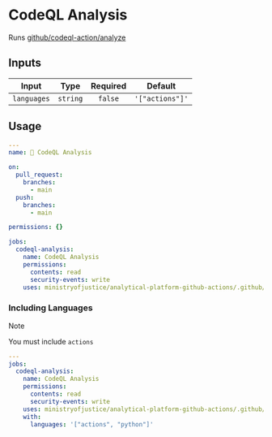 # CodeQL Analysis

Runs [github/codeql-action/analyze](https://github.com/github/codeql-action/tree/main/analyze)

## Inputs

|    Input    |   Type   | Required |     Default     |
| :---------: | :------: | :------: | :-------------: |
| `languages` | `string` | `false`  | `'["actions"]'` |

## Usage

```yaml
---
name: 🔬 CodeQL Analysis

on:
  pull_request:
    branches:
      - main
  push:
    branches:
      - main

permissions: {}

jobs:
  codeql-analysis:
    name: CodeQL Analysis
    permissions:
      contents: read
      security-events: write
    uses: ministryofjustice/analytical-platform-github-actions/.github/workflows/reusable-codeql-analysis.yml@<commit SHA> # <version>
```

### Including Languages

> [!NOTE]
> You must include `actions`

```yaml
---
jobs:
  codeql-analysis:
    name: CodeQL Analysis
    permissions:
      contents: read
      security-events: write
    uses: ministryofjustice/analytical-platform-github-actions/.github/workflows/reusable-codeql-analysis.yml@<commit SHA> # <version>
    with:
      languages: '["actions", "python"]'
```
